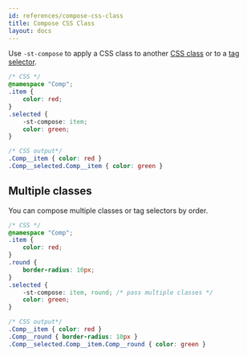 ```yaml
---
id: references/compose-css-class
title: Compose CSS Class
layout: docs
---
```


Use `-st-compose` to apply a CSS class to another [CSS class](./class-selectors.md) or to a [tag selector](./tag-selectors.md).

```css
/* CSS */
@namespace "Comp";
.item {
    color: red;
}
.selected {
    -st-compose: item;
    color: green;
}
```

```css
/* CSS output*/
.Comp__item { color: red }
.Comp__selected.Comp__item { color: green }
```

## Multiple classes

You can compose multiple classes or tag selectors by order.

```css
/* CSS */
@namespace "Comp";
.item {
    color: red;
}
.round {
    border-radius: 10px;
}
.selected {
    -st-compose: item, round; /* pass multiple classes */
    color: green;
}
```

```css
/* CSS output*/
.Comp__item { color: red }
.Comp__round { border-radius: 10px }
.Comp__selected.Comp__item.Comp__round { color: green }
```
